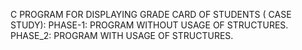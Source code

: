 C PROGRAM FOR DISPLAYING GRADE CARD OF STUDENTS ( CASE STUDY):
PHASE-1: PROGRAM WITHOUT USAGE OF STRUCTURES.
PHASE_2: PROGRAM WITH USAGE OF STRUCTURES.
